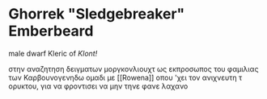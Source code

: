 # Ghorrek "Sledgebreaker" Emberbeard

male dwarf Kleric of _Klont!_

στην αναζητηση δειγματων μοργκονλιουχτ ως εκπροσωπος του φαμιλιας των Καρβουνογενηδω
ομαδι με [[Rowena]] οπου 'χει τον ανιχνευτη τ ορυκτου, για να φροντισει να μην τηνε φανε λαχανο